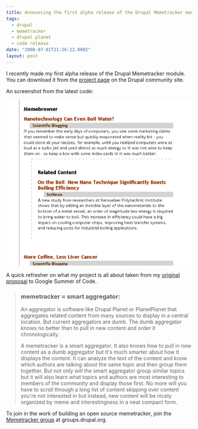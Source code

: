 ```yaml
---
title: Announcing the first alpha release of the Drupal Memetracker module
tags:
  - drupal
  - memetracker
  - drupal planet
  - code release
date: "2008-07-01T21:26:22.000Z"
layout: post
---
```


I recently made my first alpha release of the Drupal Memetracker module. You can download it from the [project page][0] on the Drupal community site.  

  

An screenshot from the latest code:  

  

[![Screenshot 6/27/08](./2616168771_136c8c3e4a_o.png)][1]  

  

A quick refresher on what my project is all about taken from my [original proposal][2] to Google Summer of Code.  


>   
> 
> 
> ### memetracker = smart aggregator:  
> 
>   
> 
> An aggregator is software like Drupal Planet or PlanetPlanet that aggregates related content from many sources to display in a central location. But current aggregators are dumb. The dumb aggregator knows no better than to pull in new content and order it chronologically.  
> 
>   
> 
> A memetracker is a smart aggregator. It also knows how to pull in new content as a dumb aggregator but it's much smarter about how it displays the content. It can analyze the text of the content and know which authors are talking about the same topic and then group them together. But not only will the smart aggregator group similar topics but it will also learn what topics and authors are most interesting to members of the community and display those first. No more will you have to scroll through a long list of content skipping over content you're not interested in but instead, new content will be nicely organized by meme and interestingness in a neat compact form.  
> 
> 

  

  

To join in the work of building an open source memetracker, join the [Memetracker group][3] at groups.drupal.org.

[0]: http://drupal.org/project/memetracker
[1]: http://www.flickr.com/photos/82268668@N00/2616168771/ "Screenshot 6/27/08 by kylenumber5, on Flickr"
[2]: /drupal-memetracker-module-my-google-summer-of-code-application/
[3]: http://groups.drupal.org/memetracker